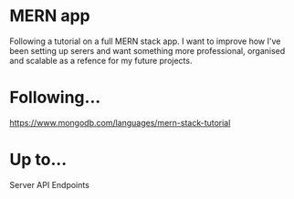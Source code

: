 # MERN app
Following a tutorial on a full MERN stack app. I want to improve how I've been setting up serers and want something more professional, organised and scalable as a refence for my future projects.

# Following...
https://www.mongodb.com/languages/mern-stack-tutorial 

# Up to...
Server API Endpoints


